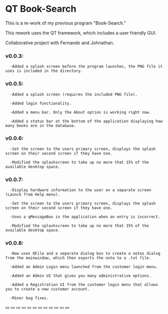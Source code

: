 # QT Book-Search


This is a re-work of my previous program "Book-Search."

This rework uses the QT framework, which includes a user friendly GUI.

Collaborative project with Fernando and Johnathan.



### v0.0.3:
      -Added a splash screen before the program launches, the PNG file it uses is included in the directory.

### v0.0.5:

      -Added a splash screen (requires the included PNG file).
      
      -Added login functionality.
      
      -Added a menu bar. Only the About option is working right now.
      
      -Added a status bar at the bottom of the application displaying how many books are in the database.
      

### v0.0.6:

      -Set the screen to the users primary screen, displays the splash screen on their second screen if they have one.
      
      -Modified the splashscreen to take up no more that 15% of the available desktop space.
      
### v0.0.7:
      -Display hardware information to the user on a separate screen (Launch from Help menu).
      
      -Set the screen to the users primary screen, displays the splash screen on their second screen if they have one.
      
      -Uses a qMessageBox in the application when an entry is incorrect.
      
      -Modified the splashscreen to take up no more that 15% of the available desktop space.
      
### v0.0.8:
      -Now uses QFile and a separate dialog box to create a notes dialog from the mainwindow, which then exports the note to a .txt file.
      
      -Added an Admin Login menu launched from the customer login menu.
      
      -Added an Admin UI that gives you many administrative options.
      
      -Added a Registration UI from the customer login menu that allows you to create a new customer account.
      
      -Minor bug fixes.
      
      
      

:zzz: :zzz: :zzz: :zzz: :zzz: :zzz: :zzz: :zzz: :zzz: :zzz: :zzz: :zzz:
